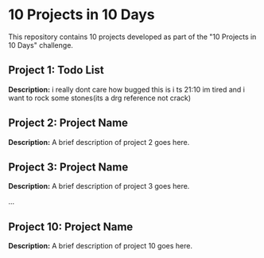 # 10 Projects in 10 Days

This repository contains 10 projects developed as part of the "10 Projects in 10 Days" challenge.

## Project 1: Todo List

**Description:** i really dont care how bugged this is i ts 21:10 im tired and i want to rock some stones(its a drg reference not crack)

## Project 2: Project Name

**Description:** A brief description of project 2 goes here.

## Project 3: Project Name

**Description:** A brief description of project 3 goes here.

...

## Project 10: Project Name

**Description:** A brief description of project 10 goes here.

